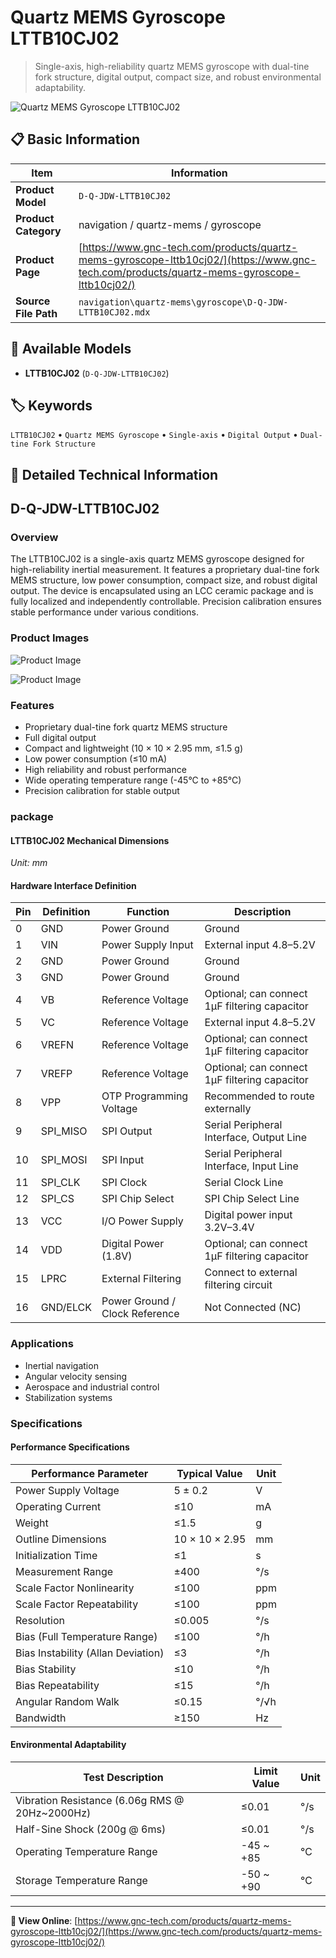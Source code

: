 # Quartz MEMS Gyroscope LTTB10CJ02

> Single-axis, high-reliability quartz MEMS gyroscope with dual-tine fork structure, digital output, compact size, and robust environmental adaptability.

![Quartz MEMS Gyroscope LTTB10CJ02](https://www.gnc-tech.com/products/navigation/quartz-mems/gyroscope/D-Q-JDW-LTTB10CJ02/D-Q-JDW-LTTB10CJ02.webp)

## 📋 Basic Information

| Item | Information |
|------|------|
| **Product Model** | `D-Q-JDW-LTTB10CJ02` |
| **Product Category** | navigation / quartz-mems / gyroscope |
| **Product Page** | [https://www.gnc-tech.com/products/quartz-mems-gyroscope-lttb10cj02/](https://www.gnc-tech.com/products/quartz-mems-gyroscope-lttb10cj02/) |
| **Source File Path** | `navigation\quartz-mems\gyroscope\D-Q-JDW-LTTB10CJ02.mdx` |

## 🔧 Available Models

- **LTTB10CJ02** (`D-Q-JDW-LTTB10CJ02`)

## 🏷️ Keywords

`LTTB10CJ02` • `Quartz MEMS Gyroscope` • `Single-axis` • `Digital Output` • `Dual-tine Fork Structure`

## 📖 Detailed Technical Information

## D-Q-JDW-LTTB10CJ02

### Overview

The LTTB10CJ02 is a single-axis quartz MEMS gyroscope designed for high-reliability inertial measurement. It features a proprietary dual-tine fork MEMS structure, low power consumption, compact size, and robust digital output. The device is encapsulated using an LCC ceramic package and is fully localized and independently controllable. Precision calibration ensures stable performance under various conditions.

### Product Images

![Product Image](https://www.gnc-tech.com/products/navigation/quartz-mems/gyroscope/D-Q-JDW-LTTB10CJ02/D-Q-JDW-LTTB10CJ02-Slide-01.webp)

![Product Image](https://www.gnc-tech.com/products/navigation/quartz-mems/gyroscope/D-Q-JDW-LTTB10CJ02/D-Q-JDW-LTTB10CJ02-Slide-02.webp)

### Features

- Proprietary dual-tine fork quartz MEMS structure
- Full digital output
- Compact and lightweight (10 × 10 × 2.95 mm, ≤1.5 g)
- Low power consumption (≤10 mA)
- High reliability and robust performance
- Wide operating temperature range (-45°C to +85°C)
- Precision calibration for stable output

### package

#### LTTB10CJ02 Mechanical Dimensions
_Unit: mm_
<ProductImage productId="D-Q-JDW-LTTB10CJ02" invertMode="light-only" />
#### Hardware Interface Definition

  | Pin | Definition | Function | Description |
| --- | --- | --- | --- |
| 0 | GND | Power Ground | Ground |
| 1 | VIN | Power Supply Input | External input 4.8–5.2V |
| 2 | GND | Power Ground | Ground |
| 3 | GND | Power Ground | Ground |
| 4 | VB | Reference Voltage | Optional; can connect 1μF filtering capacitor |
| 5 | VC | Reference Voltage | External input 4.8–5.2V |
| 6 | VREFN | Reference Voltage | Optional; can connect 1μF filtering capacitor |
| 7 | VREFP | Reference Voltage | Optional; can connect 1μF filtering capacitor |
| 8 | VPP | OTP Programming Voltage | Recommended to route externally |
| 9 | SPI_MISO | SPI Output | Serial Peripheral Interface, Output Line |
| 10 | SPI_MOSI | SPI Input | Serial Peripheral Interface, Input Line |
| 11 | SPI_CLK | SPI Clock | Serial Clock Line |
| 12 | SPI_CS | SPI Chip Select | SPI Chip Select Line |
| 13 | VCC | I/O Power Supply | Digital power input 3.2V–3.4V |
| 14 | VDD | Digital Power (1.8V) | Optional; can connect 1μF filtering capacitor |
| 15 | LPRC | External Filtering | Connect to external filtering circuit |
| 16 | GND/ELCK | Power Ground / Clock Reference | Not Connected (NC) |

### Applications

- Inertial navigation
- Angular velocity sensing
- Aerospace and industrial control
- Stabilization systems

### Specifications

#### Performance Specifications
  
| Performance Parameter | Typical Value | Unit |
| --- | --- | --- |
| Power Supply Voltage | 5 ± 0.2 | V |
| Operating Current | ≤10 | mA |
| Weight | ≤1.5 | g |
| Outline Dimensions | 10 × 10 × 2.95 | mm |
| Initialization Time | ≤1 | s |
| Measurement Range | ±400 | °/s |
| Scale Factor Nonlinearity | ≤100 | ppm |
| Scale Factor Repeatability | ≤100 | ppm |
| Resolution | ≤0.005 | °/s |
| Bias (Full Temperature Range) | ≤100 | °/h |
| Bias Instability (Allan Deviation) | ≤3 | °/h |
| Bias Stability | ≤10 | °/h |
| Bias Repeatability | ≤15 | °/h |
| Angular Random Walk | ≤0.15 | °/√h |
| Bandwidth | ≥150 | Hz |
#### Environmental Adaptability
  
| Test Description | Limit Value | Unit |
| --- | --- | --- |
| Vibration Resistance (6.06g RMS @ 20Hz~2000Hz) | ≤0.01 | °/s |
| Half-Sine Shock (200g @ 6ms) | ≤0.01 | °/s |
| Operating Temperature Range | -45 ~ +85 | ℃ |
| Storage Temperature Range | -50 ~ +90 | ℃ |
---

**🔗 View Online**: [https://www.gnc-tech.com/products/quartz-mems-gyroscope-lttb10cj02/](https://www.gnc-tech.com/products/quartz-mems-gyroscope-lttb10cj02/)
